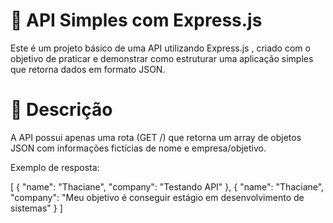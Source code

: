# 📡 API Simples com Express.js

Este é um projeto básico de uma API utilizando Express.js
, criado com o objetivo de praticar e demonstrar como estruturar uma aplicação simples que retorna dados em formato JSON.

# 🧾 Descrição

A API possui apenas uma rota (GET /) que retorna um array de objetos JSON com informações fictícias de nome e empresa/objetivo.

Exemplo de resposta:

[
  {
    "name": "Thaciane",
    "company": "Testando API"
  },
  {
    "name": "Thaciane",
    "company": "Meu objetivo é conseguir estágio em desenvolvimento de sistemas"
  }
]
